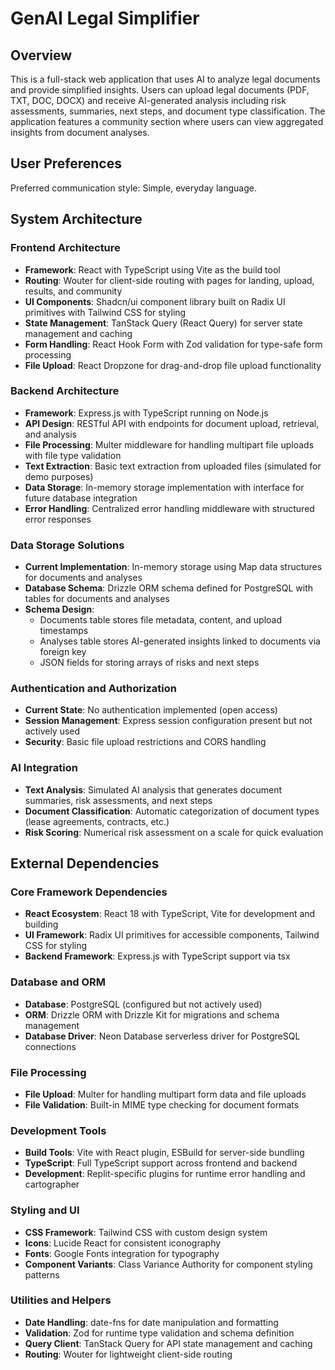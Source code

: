 # GenAI Legal Simplifier

## Overview

This is a full-stack web application that uses AI to analyze legal documents and provide simplified insights. Users can upload legal documents (PDF, TXT, DOC, DOCX) and receive AI-generated analysis including risk assessments, summaries, next steps, and document type classification. The application features a community section where users can view aggregated insights from document analyses.

## User Preferences

Preferred communication style: Simple, everyday language.

## System Architecture

### Frontend Architecture
- **Framework**: React with TypeScript using Vite as the build tool
- **Routing**: Wouter for client-side routing with pages for landing, upload, results, and community
- **UI Components**: Shadcn/ui component library built on Radix UI primitives with Tailwind CSS for styling
- **State Management**: TanStack Query (React Query) for server state management and caching
- **Form Handling**: React Hook Form with Zod validation for type-safe form processing
- **File Upload**: React Dropzone for drag-and-drop file upload functionality

### Backend Architecture
- **Framework**: Express.js with TypeScript running on Node.js
- **API Design**: RESTful API with endpoints for document upload, retrieval, and analysis
- **File Processing**: Multer middleware for handling multipart file uploads with file type validation
- **Text Extraction**: Basic text extraction from uploaded files (simulated for demo purposes)
- **Data Storage**: In-memory storage implementation with interface for future database integration
- **Error Handling**: Centralized error handling middleware with structured error responses

### Data Storage Solutions
- **Current Implementation**: In-memory storage using Map data structures for documents and analyses
- **Database Schema**: Drizzle ORM schema defined for PostgreSQL with tables for documents and analyses
- **Schema Design**: 
  - Documents table stores file metadata, content, and upload timestamps
  - Analyses table stores AI-generated insights linked to documents via foreign key
  - JSON fields for storing arrays of risks and next steps

### Authentication and Authorization
- **Current State**: No authentication implemented (open access)
- **Session Management**: Express session configuration present but not actively used
- **Security**: Basic file upload restrictions and CORS handling

### AI Integration
- **Text Analysis**: Simulated AI analysis that generates document summaries, risk assessments, and next steps
- **Document Classification**: Automatic categorization of document types (lease agreements, contracts, etc.)
- **Risk Scoring**: Numerical risk assessment on a scale for quick evaluation

## External Dependencies

### Core Framework Dependencies
- **React Ecosystem**: React 18 with TypeScript, Vite for development and building
- **UI Framework**: Radix UI primitives for accessible components, Tailwind CSS for styling
- **Backend Framework**: Express.js with TypeScript support via tsx

### Database and ORM
- **Database**: PostgreSQL (configured but not actively used)
- **ORM**: Drizzle ORM with Drizzle Kit for migrations and schema management
- **Database Driver**: Neon Database serverless driver for PostgreSQL connections

### File Processing
- **File Upload**: Multer for handling multipart form data and file uploads
- **File Validation**: Built-in MIME type checking for document formats

### Development Tools
- **Build Tools**: Vite with React plugin, ESBuild for server-side bundling
- **TypeScript**: Full TypeScript support across frontend and backend
- **Development**: Replit-specific plugins for runtime error handling and cartographer

### Styling and UI
- **CSS Framework**: Tailwind CSS with custom design system
- **Icons**: Lucide React for consistent iconography
- **Fonts**: Google Fonts integration for typography
- **Component Variants**: Class Variance Authority for component styling patterns

### Utilities and Helpers
- **Date Handling**: date-fns for date manipulation and formatting
- **Validation**: Zod for runtime type validation and schema definition
- **Query Client**: TanStack Query for API state management and caching
- **Routing**: Wouter for lightweight client-side routing